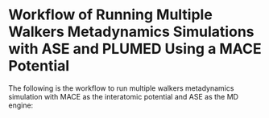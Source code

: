# Workflow of Running Multiple Walkers Metadynamics Simulations with ASE and PLUMED Using a MACE Potential

The following is the workflow to run multiple walkers metadynamics simulation with MACE as the interatomic potential and ASE as the MD engine:

